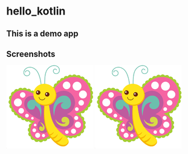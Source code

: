 # hello_kotlin
## This is a demo app
## Screenshots
![LOGO](https://github.com/tanupriyanavnita/hello_kotlin/blob/master/butterfly.png) 
![LOGO](https://github.com/tanupriyanavnita/hello_kotlin/blob/master/butterfly.png)
